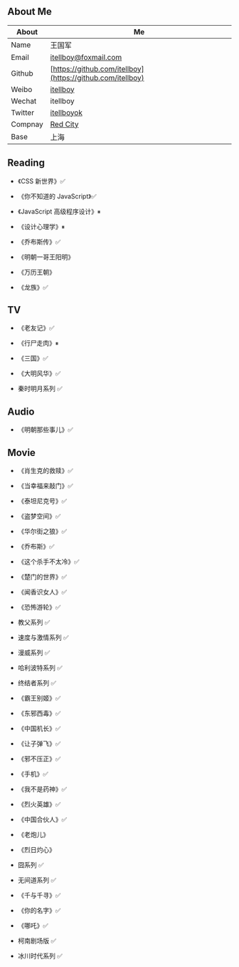 ## About Me

| About   | Me                                                              |
| ------- | --------------------------------------------------------------- |
| Name    | 王国军                                                          |
| Email   | <a href="mailto: itellboy@foxmail.com">itellboy@foxmail.com</a> |
| Github  | [https://github.com/itellboy](https://github.com/itellboy)      |
| Weibo   | [itellboy](https://m.weibo.cn/u/3832442772)                     |
| Wechat  | itellboy                                                        |
| Twitter | [itellboyok](https://twitter.com/itellboyok)                    |
| Compnay | [Red City](https://xiaohongshu.com)                             |
| Base    | 上海                                                            |

## Reading

- 《CSS 新世界》✅
- 《你不知道的 JavaScript》✅
- 《JavaScript 高级程序设计》⏸

- 《设计心理学》⏸

- 《乔布斯传》✅

- 《明朝一哥王阳明》
- 《万历王朝》

- 《龙族》✅

## TV

- 《老友记》✅
- 《行尸走肉》⏸

- 《三国》✅
- 《大明风华》✅

- 秦时明月系列 ✅

## Audio

- 《明朝那些事儿》✅

## Movie

- 《肖生克的救赎》✅
- 《当幸福来敲门》✅
- 《泰坦尼克号》✅
- 《盗梦空间》✅
- 《华尔街之狼》✅
- 《乔布斯》✅
- 《这个杀手不太冷》✅
- 《楚门的世界》✅
- 《闻香识女人》✅
- 《恐怖游轮》✅

- 教父系列 ✅
- 速度与激情系列 ✅
- 漫威系列 ✅
- 哈利波特系列 ✅
- 终结者系列 ✅

- 《霸王别姬》✅
- 《东邪西毒》✅
- 《中国机长》✅
- 《让子弹飞》✅
- 《邪不压正》✅
- 《手机》✅
- 《我不是药神》✅
- 《烈火英雄》✅
- 《中国合伙人》✅
- 《老炮儿》
- 《烈日灼心》

- 囧系列 ✅
- 无间道系列 ✅

- 《千与千寻》✅
- 《你的名字》✅
- 《哪吒》✅

- 柯南剧场版 ✅
- 冰川时代系列 ✅
